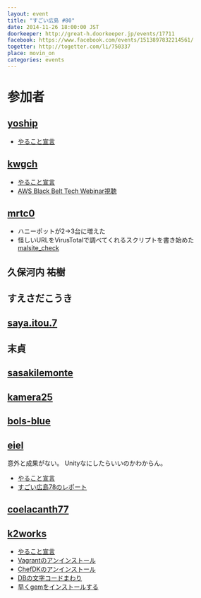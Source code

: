```yaml
---
layout: event
title: "すごい広島 #80"
date: 2014-11-26 18:00:00 JST
doorkeeper: http://great-h.doorkeeper.jp/events/17711
facebook: https://www.facebook.com/events/1513897832214561/
togetter: http://togetter.com/li/750337
place: movin_on
categories: events
---
```


# 参加者

## [yoship](https://github.com/yoship)

* [やること宣言](https://github.com/great-h/great-h.github.io/issues/1383)


## [kwgch](https://github.com/kwgch)

* [やること宣言](https://github.com/great-h/great-h.github.io/issues/1380)
* [AWS Black Belt Tech Webinar視聴](http://kwgch.github.io/blog/2014/11/26/great-h/)


## [mrtc0](http://twitter.com/mrtc0)

* ハニーポットが2->3台に増えた
* 怪しいURLをVirusTotalで調べてくれるスクリプトを書き始めた  
    [malsite_check](https://github.com/mrt-k/malsite_check/blob/master/virustotal.py)


## 久保河内 祐樹


## すえさだこうき


## [saya.itou.7](https://www.facebook.com/saya.itou.7)


## 末貞


## [sasakilemonte](https://github.com/sasakilemonte)


## [kamera25](https://github.com/kamera25)


## [bols-blue](https://github.com/bols-blue)


## [eiel](http://eiel.info/)

意外と成果がない。
Unityなにしたらいいのかわからん。

* [やること宣言](https://github.com/great-h/great-h.github.io/issues/1379)
* [すごい広島78のレポート](https://www.facebook.com/great.hiroshima/posts/483709581771692)


## [coelacanth77](https://github.com/coelacanth77)


## [k2works](https://github.com/k2works)

* [やること宣言](https://github.com/great-h/great-h.github.io/issues/1385)
* [Vagrantのアンインストール](https://gist.github.com/k2works/286726223cbfea87efe7)
* [ChefDKのアンインストール](https://gist.github.com/k2works/1afd6ebadcd44dec46ff)
* [DBの文字コードまわり](https://gist.github.com/k2works/fb0d175f7161c84b53d2)
* [早くgemをインストールする](https://gist.github.com/k2works/e884c32406899544bcd8)
